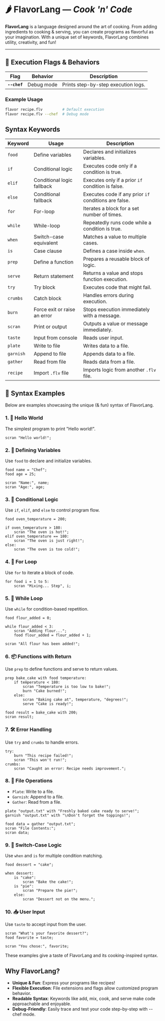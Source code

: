 # 🌶️ **FlavorLang** &mdash; _Cook 'n' Code_

**FlavorLang** is a language designed around the art of cooking. From adding ingredients to cooking & serving, you can create programs as flavorful as your imagination. With a unique set of keywords, FlavorLang combines utility, creativity, and fun!

---

## 🚀 **Execution Flags & Behaviors**

| **Flag**     | **Behavior** | **Description**                     |
| ------------ | ------------ | ----------------------------------- |
| **`--chef`** | Debug mode   | Prints step-by-step execution logs. |

<!-- | **`--cook`**  | Optimized execution | Focuses on performance.             |
| **`--taste`** | Interactive mode    | Opens a REPL shell.                 | -->

### Example Usage

```bash
flavor recipe.flv         # Default execution
flavor recipe.flv --chef  # Debug mode
```

<!-- flavor recipe.flv --cook   # Optimized run
flavor recipe.flv --taste  # Interactive mode -->

## Syntax Keywords

| Keyword   | Usage                        | Description                                           |
| --------- | ---------------------------- | ----------------------------------------------------- |
| `food`    | Define variables             | Declares and initializes variables.                   |
| `if`      | Conditional logic            | Executes code only if a condition is true.            |
| `elif`    | Conditional logic fallback   | Executes only if a prior `if` condition is false.     |
| `else`    | Conditional fallback         | Executes code if any prior `if` conditions are false. |
| `for`     | For-loop                     | Iterates a block for a set number of times.           |
| `while`   | While-loop                   | Repeatedly runs code while a condition is true.       |
| `when`    | Switch-case equivalent       | Matches a value to multiple cases.                    |
| `is`      | Case clause                  | Defines a case inside `when`.                         |
| `prep`    | Define a function            | Prepares a reusable block of logic.                   |
| `serve`   | Return statement             | Returns a value and stops function execution.         |
| `try`     | Try block                    | Executes code that might fail.                        |
| `crumbs`  | Catch block                  | Handles errors during execution.                      |
| `burn`    | Force exit or raise an error | Stops execution immediately with a message.           |
| `scran`   | Print or output              | Outputs a value or message immediately.               |
| `taste`   | Input from console           | Reads user input.                                     |
| `plate`   | Write to file                | Writes data to a file.                                |
| `garnish` | Append to file               | Appends data to a file.                               |
| `gather`  | Read from file               | Reads data from a file.                               |
| `recipe`  | Import `.flv` file           | Imports logic from another `.flv` file.               |

## 🍳 **Syntax Examples**

Below are examples showcasing the unique (& fun) syntax of FlavorLang.

### 1. 👋 **Hello World**

The simplest program to print "Hello world!".

```flv
scran "Hello world!";
```

### 2. 🍲 Defining Variables

Use `food` to declare and initialize variables.

```
food name = "Chef";
food age = 25;

scran "Name:", name;
scran "Age:", age;
```

### 3. 🔄 Conditional Logic

Use `if`, `elif`, and `else` to control program flow.

```
food oven_temperature = 200;

if oven_temperature > 180:
    scran "The oven is hot!";
elif oven_temperature == 180:
    scran "The oven is just right!";
else:
    scran "The oven is too cold!";
```

### 4. 🔁 For Loop

Use `for` to iterate a block of code.

```
for food i = 1 to 5:
    scran "Mixing... Step", i;
```

### 5. 🔄 While Loop

Use `while` for condition-based repetition.

```
food flour_added = 0;

while flour_added < 3:
    scran "Adding flour...";
    food flour_added = flour_added + 1;

scran "All flour has been added!";
```

### 6. 📦 Functions with Return

Use `prep` to define functions and serve to return values.

```
prep bake_cake with food temperature:
    if temperature < 180:
        scran "Temperature is too low to bake!";
        burn "Cake burned!";
    else:
        scran "Baking cake at", temperature, "degrees!";
        serve "Cake is ready!";

food result = bake_cake with 200;
scran result;
```

### 7. 🛠️ Error Handling

Use `try` and `crumbs` to handle errors.

```
try:
    burn "This recipe failed!";
    scran "This won't run!";
crumbs:
    scran "Caught an error: Recipe needs improvement.";
```

### 8. 📄 File Operations

- `Plate`: Write to a file.
- `Garnish`: Append to a file.
- `Gather`: Read from a file.

```
plate "output.txt" with "Freshly baked cake ready to serve!";
garnish "output.txt" with "\nDon't forget the toppings!";

food data = gather "output.txt";
scran "File Contents:";
scran data;
```

### 9. 🔎 Switch-Case Logic

Use `when` and `is` for multiple condition matching.

```
food dessert = "cake";

when dessert:
    is "cake":
        scran "Bake the cake!";
    is "pie":
        scran "Prepare the pie!";
    else:
        scran "Dessert not on the menu.";
```

### 10. 📥 User Input

Use `taste` to accept input from the user.

```
scran "What's your favorite dessert?";
food favorite = taste;

scran "You chose:", favorite;
```

These examples give a taste of FlavorLang and its cooking-inspired syntax.

## Why FlavorLang?

- **Unique & Fun**:
  Express your programs like recipes!
- **Flexible Execution**:
  File extensions and flags allow customized program behavior.
- **Readable Syntax**:
  Keywords like add, mix, cook, and serve make code approachable and enjoyable.
- **Debug-Friendly**:
  Easily trace and test your code step-by-step with --chef mode.
